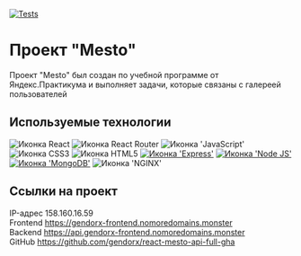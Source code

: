 [![Tests](https://github.com/yandex-praktikum/react-mesto-api-full-gha/actions/workflows/tests.yml/badge.svg)](https://github.com/yandex-praktikum/react-mesto-api-full-gha/actions/workflows/tests.yml)

# Проект "Mesto"

Проект "Мesto" был создан по учебной программе от Яндекс.Практикума и выполняет задачи, которые связаны с галереей пользователей

## Используемые технологии

<img src="https://img.shields.io/badge/React-20232A?style=for-the-badge&logo=react&logoColor=61DAFB" alt="Иконка React">
<img src="https://img.shields.io/badge/React_Router-CA4245?style=for-the-badge&logo=react-router&logoColor=white" alt="Иконка React Router">
<img src="https://img.shields.io/badge/JavaScript-323330?style=for-the-badge&logo=javascript&logoColor=F7DF1E" alt="Иконка 'JavaScript'">
<img src="https://img.shields.io/badge/CSS3-1572B6?style=for-the-badge&logo=css3&logoColor=white" alt="Иконка CSS3">
<img src="https://img.shields.io/badge/HTML5-E34F26?style=for-the-badge&logo=html5&logoColor=white" alt="Иконка HTML5">
<a href=""><img src="https://img.shields.io/badge/Express.js-000000?style=for-the-badge&logo=express&logoColor=white" alt="Иконка 'Express'"></a>
<a href=""><img src="https://img.shields.io/badge/Node.js-339933?style=for-the-badge&logo=nodedotjs&logoColor=white" alt="Иконка 'Node JS'"></a>
<a href=""><img src="https://img.shields.io/badge/MongoDB-4EA94B?style=for-the-badge&logo=mongodb&logoColor=white" alt="Иконка 'MongoDB'"></a>
<img src="https://img.shields.io/badge/Nginx-009639?style=for-the-badge&logo=nginx&logoColor=white" alt="Иконка 'NGINX'">

## Ссылки на проект

IP-адрес 158.160.16.59
<br>
Frontend https://gendorx-frontend.nomoredomains.monster
<br>
Backend https://api.gendorx-frontend.nomoredomains.monster
<br>
GitHub https://github.com/gendorx/react-mesto-api-full-gha
